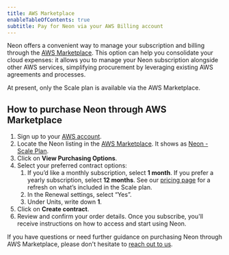 ```yaml
---
title: AWS Marketplace
enableTableOfContents: true
subtitle: Pay for Neon via your AWS Billing account 
---
```


Neon offers a convenient way to manage your subscription and billing through the [AWS Marketplace](https://aws.amazon.com/marketplace/pp/prodview-fgeh3a7yeuzh6?sr=0-1&ref_=beagle&applicationId=AWSMPContessa). This option can help you consolidate your cloud expenses: it allows you to manage your Neon subscription alongside other AWS services, simplifying procurement by leveraging existing AWS agreements and processes.

<Admonition type="note">
At present, only the Scale plan is available via the AWS Marketplace. 
</Admonition>

## How to purchase Neon through AWS Marketplace

1. Sign up to your [AWS account](https://aws.amazon.com/console/). 
1. Locate the Neon listing in the [AWS Marketplace](https://aws.amazon.com/marketplace/search/). It shows as [Neon - Scale Plan](https://aws.amazon.com/marketplace/pp/prodview-fgeh3a7yeuzh6?sr=0-1&ref_=beagle&applicationId=AWSMPContessa).
1. Click on **View Purchasing Options**. 
1. Select your preferred contract options:
    1. If you’d like a monthly subscription, select **1 month**. If you prefer a yearly subscription, select **12 months**. See our [pricing page](https://neon.tech/pricing) for a refresh on what’s included in the Scale plan. 
    1. In the Renewal settings, select “Yes”.  
    1. Under Units, write down **1**. 
1. Click on **Create contract**.
1. Review and confirm your order details. Once you subscribe, you'll receive instructions on how to access and start using Neon.

If you have questions or need further guidance on purchasing Neon through AWS Marketplace, please don't hesitate to [reach out to us](https://neon.tech/contact-sales). 
